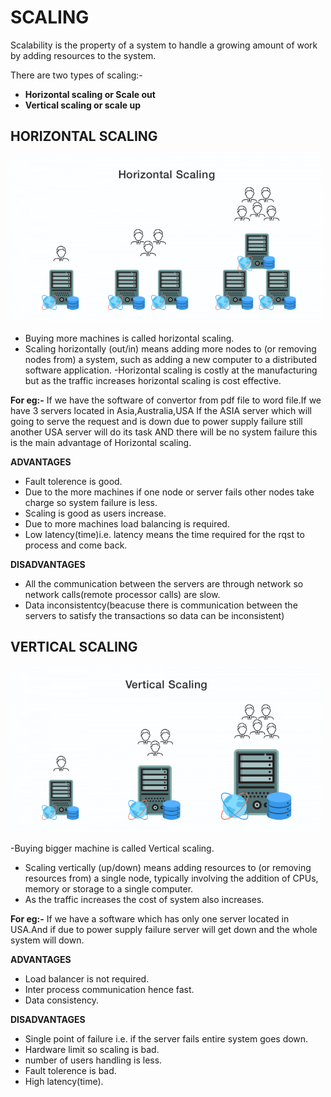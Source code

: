 # SCALING
Scalability is the property of a system to handle a growing amount of work by adding resources to the system.

There are two types of scaling:-
- **Horizontal scaling or Scale out** 
- **Vertical scaling or scale up**

## HORIZONTAL SCALING
<img src="/Images/horizontal scaling.png" width=500> 

- Buying more machines is called horizontal scaling. 
- Scaling horizontally (out/in) means adding more nodes to (or removing nodes from) a system, such as adding a new computer to a distributed software application. 
-Horizontal scaling is costly  at the manufacturing but as the traffic increases horizontal scaling is cost effective. 

**For eg:-** If we have the software of convertor from  pdf file to word file.If we have 3 servers located in Asia,Australia,USA
If the ASIA server which will going to serve the request and is down due to power supply failure
still another USA server will do its task AND there will be no system failure this is the main advantage of Horizontal scaling. 

**ADVANTAGES**
- Fault tolerence is good.
- Due to the more machines if one node or server fails other nodes take charge so system failure is less.
- Scaling is good as users increase.
- Due to more machines load balancing is required.
- Low latency(time)i.e. latency means the time required for the rqst to process and come back.

**DISADVANTAGES**
- All the communication between the servers are through network so network calls(remote processor calls) are slow.
- Data  inconsistentcy(beacuse there is communication between the servers to satisfy the transactions so data can be inconsistent)

## VERTICAL SCALING
<img src="/Images/vertical scaling.png" width=500>

-Buying bigger machine is called Vertical scaling.
- Scaling vertically (up/down) means adding resources to (or removing resources from) a single node, 
typically involving the addition of CPUs, memory or storage to a single computer.
- As the traffic increases the cost of system also increases.

**For eg:-** If we have a software which has only one server located in USA.And if due to power supply failure server will get down and the whole system will down.

**ADVANTAGES**
- Load balancer is not required.
- Inter process communication hence fast.
- Data consistency.

**DISADVANTAGES**
- Single point of failure i.e. if the server fails entire system goes down.
- Hardware limit so scaling is bad.
- number of users handling is less.
- Fault tolerence is bad.
- High latency(time).
